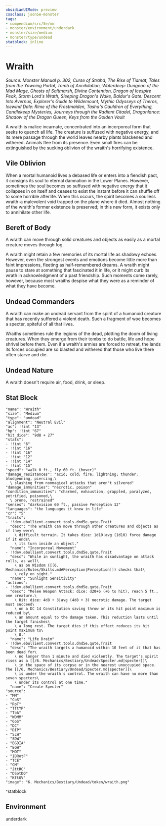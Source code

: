 ```yaml
---
obsidianUIMode: preview
cssclass: json5e-monster
tags:
- compendium/src/5e/mm
- monster/environment/underdark
- monster/size/medium
- monster/type/undead
statblock: inline
---
```

# Wraith
*Source: Monster Manual p. 302, Curse of Strahd, The Rise of Tiamat, Tales from the Yawning Portal, Tomb of Annihilation, Waterdeep: Dungeon of the Mad Mage, Ghosts of Saltmarsh, Divine Contention, Dragon of Icespire Peak, Storm Lord's Wrath, Sleeping Dragon's Wake, Baldur's Gate: Descent Into Avernus, Explorer's Guide to Wildemount, Mythic Odysseys of Theros, Icewind Dale: Rime of the Frostmaiden, Tasha's Cauldron of Everything, Candlekeep Mysteries, Journeys through the Radiant Citadel, Dragonlance: Shadow of the Dragon Queen, Keys from the Golden Vault*  

A wraith is malice incarnate, concentrated into an incorporeal form that seeks to quench all life. The creature is suffused with negative energy, and its mere passage through the world leaves nearby plants blackened and withered. Animals flee from its presence. Even small fires can be extinguished by the sucking oblivion of the wraith's horrifying existence.

## Vile Oblivion

When a mortal humanoid lives a debased life or enters into a fiendish pact, it consigns its soul to eternal damnation in the Lower Planes. However, sometimes the soul becomes so suffused with negative energy that it collapses in on itself and ceases to exist the instant before it can shuffle off to some horrible afterlife. When this occurs, the spirit becomes a soulless wraith-a malevolent void trapped on the plane where it died. Almost nothing of the wraith's former existence is preserved; in this new form, it exists only to annihilate other life.

## Bereft of Body

A wraith can move through solid creatures and objects as easily as a mortal creature moves through fog.

A wraith might retain a few memories of its mortal life as shadowy echoes. However, even the strongest events and emotions become little more than faint impressions, fleeting as half-remembered dreams. A wraith might pause to stare at something that fascinated it in life, or it might curb its wrath in acknowledgment of a past friendship. Such moments come rarely, however, because most wraiths despise what they were as a reminder of what they have become.

## Undead Commanders

A wraith can make an undead servant from the spirit of a humanoid creature that has recently suffered a violent death. Such a fragment of woe becomes a specter, spiteful of all that lives.

Wraiths sometimes rule the legions of the dead, plotting the doom of living creatures. When they emerge from their tombs to do battle, life and hope shrivel before them. Even if a wraith's armies are forced to retreat, the lands its forces occupied are so blasted and withered that those who live there often starve and die.

## Undead Nature

A wraith doesn't require air, food, drink, or sleep.

## Stat Block

```statblock
"name": "Wraith"
"size": "Medium"
"type": "undead"
"alignment": "Neutral Evil"
"ac": !!int "13"
"hp": !!int "67"
"hit_dice": "9d8 + 27"
"stats":
- !!int "6"
- !!int "16"
- !!int "16"
- !!int "12"
- !!int "14"
- !!int "15"
"speed": "walk 0 ft., fly 60 ft. (hover)"
"damage_resistances": "acid; cold; fire; lightning; thunder; bludgeoning, piercing,\
  \ slashing from nonmagical attacks that aren't silvered"
"damage_immunities": "necrotic, poison"
"condition_immunities": "charmed, exhaustion, grappled, paralyzed, petrified, poisoned,\
  \ prone, restrained"
"senses": "darkvision 60 ft., passive Perception 12"
"languages": "the languages it knew in life"
"cr": "5"
"traits":
- !!dev.ebullient.convert.tools.dnd5e.qute.Trait
  "desc": "The wraith can move through other creatures and objects as if they were\
    \ difficult terrain. It takes dice: 1d10|avg (1d10) force damage if it ends\
    \ its turn inside an object."
  "name": "Incorporeal Movement"
- !!dev.ebullient.convert.tools.dnd5e.qute.Trait
  "desc": "While in sunlight, the wraith has disadvantage on attack rolls, as well\
    \ as on Wisdom ([[6. Mechanics/Rules/Skills.md#Perception|Perception]]) checks that\
    \ rely on sight."
  "name": "Sunlight Sensitivity"
"actions":
- !!dev.ebullient.convert.tools.dnd5e.qute.Trait
  "desc": "Melee Weapon Attack: dice: d20+6 (+6 to hit), reach 5 ft., one creature.\
    \ Hit: dice: 4d8 + 3|avg (4d8 + 3) necrotic damage. The target must succeed\
    \ on a DC 14 Constitution saving throw or its hit point maximum is reduced by\
    \ an amount equal to the damage taken. This reduction lasts until the target finishes\
    \ a long rest. The target dies if this effect reduces its hit point maximum to\
    \ 0."
  "name": "Life Drain"
- !!dev.ebullient.convert.tools.dnd5e.qute.Trait
  "desc": "The wraith targets a humanoid within 10 feet of it that has been dead for\
    \ no longer than 1 minute and died violently. The target's spirit rises as a [[/6. Mechanics/Bestiary/Undead/Specter.md|specter]]\
    \ in the space of its corpse or in the nearest unoccupied space. The [[/6. Mechanics/Bestiary/Undead/Specter.md|specter]]\
    \ is under the wraith's control. The wraith can have no more than seven specters\
    \ under its control at one time."
  "name": "Create Specter"
"source":
- "MM"
- "CoS"
- "RoT"
- "TftYP"
- "ToA"
- "WDMM"
- "GoS"
- "DC"
- "DIP"
- "SLW"
- "SDW"
- "BGDIA"
- "EGW"
- "MOT"
- "IDRotF"
- "TCE"
- "CM"
- "JttRC"
- "DSotDQ"
- "KftGV"
"image": "6. Mechanics/Bestiary/Undead/token/wraith.png"
```
^statblock

## Environment

underdark
